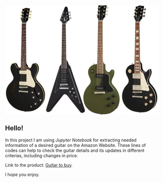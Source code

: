 ![image](https://github.com/TetianaShchudla/WebScrapingAmazonGuitar/blob/main/guitar%20image.png)

## Hello!

In this project I am using _Jupyter Notebook_ for extracting needed information of a desired guitar on the Amazon Website.
These lines of codes can help to check the guitar details and its updates in different criterias, including changes in price.

Link to the product: 
[Guitar to buy](https://www.amazon.com/Yamaha-Easy-Teaching-Guitar-EZ-AG/dp/B000MSOBXC/ref=sr_1_25?crid=WYDOP351PWOP&keywords=guitar&qid=1667683236&refinements=p_89%3AYAMAHA&rnid=2528832011&s=musical-instruments&sprefix=guitar+%2Caps%2C393&sr=1-25).

I hope you enjoy.
